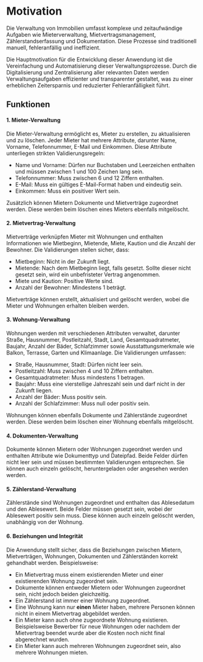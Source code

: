 # Motivation

Die Verwaltung von Immobilien umfasst komplexe und zeitaufwändige Aufgaben wie Mieterverwaltung, Mietvertragsmanagement, Zählerstandserfassung und Dokumentation. Diese Prozesse sind traditionell manuell, fehleranfällig und ineffizient.

Die Hauptmotivation für die Entwicklung dieser Anwendung ist die Vereinfachung und Automatisierung dieser Verwaltungsprozesse. Durch die Digitalisierung und Zentralisierung aller relevanten Daten werden Verwaltungsaufgaben effizienter und transparenter gestaltet, was zu einer erheblichen Zeitersparnis und reduzierter Fehleranfälligkeit führt.

## Funktionen

#### 1. Mieter-Verwaltung

Die Mieter-Verwaltung ermöglicht es, Mieter zu erstellen, zu aktualisieren und zu löschen. Jeder Mieter hat mehrere Attribute, darunter Name, Vorname, Telefonnummer, E-Mail und Einkommen. Diese Attribute unterliegen strikten Validierungsregeln:

- Name und Vorname: Dürfen nur Buchstaben und Leerzeichen enthalten und müssen zwischen 1 und 100 Zeichen lang sein.
- Telefonnummer: Muss zwischen 6 und 12 Ziffern enthalten.
- E-Mail: Muss ein gültiges E-Mail-Format haben und eindeutig sein.
- Einkommen: Muss ein positiver Wert sein.

Zusätzlich können Mietern Dokumente und Mietverträge zugeordnet werden. Diese werden beim löschen eines Mieters ebenfalls mitgelöscht.
#### 2. Mietvertrag-Verwaltung

Mietverträge verknüpfen Mieter mit Wohnungen und enthalten Informationen wie Mietbeginn, Mietende, Miete, Kaution und die Anzahl der Bewohner. Die Validierungen stellen sicher, dass:

- Mietbeginn: Nicht in der Zukunft liegt.
- Mietende: Nach dem Mietbeginn liegt, falls gesetzt. Sollte dieser nicht gesetzt sein, wird ein unbefristeter Vertrag angenommen.
- Miete und Kaution: Positive Werte sind.
- Anzahl der Bewohner: Mindestens 1 beträgt.

Mietverträge können erstellt, aktualisiert und gelöscht werden, wobei die Mieter und Wohnungen erhalten bleiben werden. 
#### 3. Wohnung-Verwaltung

Wohnungen werden mit verschiedenen Attributen verwaltet, darunter Straße, Hausnummer, Postleitzahl, Stadt, Land, Gesamtquadratmeter, Baujahr, Anzahl der Bäder, Schlafzimmer sowie Ausstattungsmerkmale wie Balkon, Terrasse, Garten und Klimaanlage. Die Validierungen umfassen:

- Straße, Hausnummer, Stadt: Dürfen nicht leer sein.
- Postleitzahl: Muss zwischen 4 und 10 Ziffern enthalten.
- Gesamtquadratmeter: Muss mindestens 1 betragen.
- Baujahr: Muss eine vierstellige Jahreszahl sein und darf nicht in der Zukunft liegen.
- Anzahl der Bäder: Muss positiv sein.
- Anzahl der Schlafzimmer: Muss null oder positiv sein.

Wohnungen können ebenfalls Dokumente und Zählerstände zugeordnet werden.  Diese werden beim löschen einer Wohnung ebenfalls mitgelöscht.
#### 4. Dokumenten-Verwaltung

Dokumente können Mietern oder Wohnungen zugeordnet werden und enthalten Attribute wie Dokumenttyp und Dateipfad. Beide Felder dürfen nicht leer sein und müssen bestimmten Validierungen entsprechen. Sie können auch einzeln gelöscht, heruntergeladen oder angesehen werden werden.
#### 5. Zählerstand-Verwaltung

Zählerstände sind Wohnungen zugeordnet und enthalten das Ablesedatum und den Ablesewert. Beide Felder müssen gesetzt sein, wobei der Ablesewert positiv sein muss. Diese können auch einzeln gelöscht werden, unabhängig von der Wohnung. 
#### 6. Beziehungen und Integrität

Die Anwendung stellt sicher, dass die Beziehungen zwischen Mietern, Mietverträgen, Wohnungen, Dokumenten und Zählerständen korrekt gehandhabt werden. Beispielsweise:

- Ein Mietvertrag muss einem existierenden Mieter und einer existierenden Wohnung zugeordnet sein.
- Dokumente können entweder Mietern oder Wohnungen zugeordnet sein, nicht jedoch beiden gleichzeitig.
- Ein Zählerstand ist immer einer Wohnung zugeordnet.
- Eine Wohnung kann nur **einen** Mieter haben, mehrere Personen können nicht in einem Mietvertrag abgebildet werden.
- Ein Mieter kann auch ohne zugeordnete Wohnung existieren. Beispielsweise Bewerber für neue Wohnungen oder nachdem der Mietvertrag beendet wurde aber die Kosten noch nicht final abgerechnet wurden.
- Ein Mieter kann auch mehreren Wohnungen zugeordnet sein, also mehrere Wohnungen mieten.